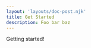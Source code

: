 ```yaml
---
layout: 'layouts/doc-post.njk'
title: Get Started
description: Foo bar baz
---
```


Getting started!
